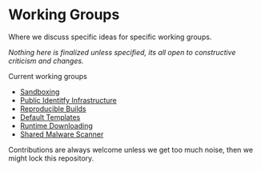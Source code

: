 # Working Groups

Where we discuss specific ideas for specific working groups.

*Nothing here is finalized unless specified, its all open to constructive criticism and changes.*


Current working groups

- [Sandboxing](docs/sandboxing/README.md)
- [Public Identitfy Infrastructure](docs/public-identity-infra/README.md)
- [Reproducible Builds](docs/reproducible-builds/README.md)
- [Default Templates](docs/default-templates/README.md)
- [Runtime Downloading](docs/runtime-downloading/README.md)
- [Shared Malware Scanner](docs/malware-scanner/README.md)

Contributions are always welcome unless we get too much noise, then we might lock this repository.
